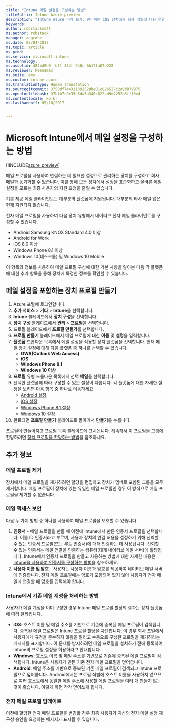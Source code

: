 ```yaml
---
title: "Intune 메일 설정을 구성하는 방법"
titleSuffix: Intune Azure preview
description: "Intune Azure 미리 보기: 관리하는 iOS 장치에서 회사 메일에 대한 연결을 만들도록 Intune을 구성하는 방법을 알아봅니다."
keywords: 
author: robstackmsft
ms.author: robstack
manager: angrobe
ms.date: 05/04/2017
ms.topic: article
ms.prod: 
ms.service: microsoft-intune
ms.technology: 
ms.assetid: 484bd9b0-fbf1-4f4f-940c-6b12fa07e228
ms.reviewer: heenamac
ms.suite: ems
ms.custom: intune-azure
ms.translationtype: Human Translation
ms.sourcegitcommit: 3758df744311392528be01c826527c2a9d879975
ms.openlocfilehash: 37bfb7c9c35e5da5a346c822ed9d4252b5fff0e4
ms.contentlocale: ko-kr
ms.lasthandoff: 05/10/2017


---
```


# <a name="how-to-configure-email-settings-in-microsoft-intune"></a>Microsoft Intune에서 메일 설정을 구성하는 방법

[!INCLUDE[azure_preview](../includes/azure_preview.md)]

메일 프로필을 사용하여 연결하는 데 필요한 설정으로 관리하는 장치를 구성하고 회사 메일과 동기화할 수 있습니다. 이를 통해 모든 장치에서 설정을 표준화하고 올바른 메일 설정을 모르는 최종 사용자의 지원 요청을 줄일 수 있습니다.

기본 제공 메일 클라이언트는 대부분의 플랫폼에 지원됩니다. 대부분의 타사 메일 앱은 현재 지원되지 않습니다.

전자 메일 프로필을 사용하여 다음 장치 유형에서 네이티브 전자 메일 클라이언트를 구성할 수 있습니다.

- Android Samsung KNOX Standard 4.0 이상
- Android for Work
- iOS 8.0 이상
- Windows Phone 8.1 이상
- Windows 10(데스크톱) 및 Windows 10 Mobile

이 항목의 정보를 사용하여 메일 프로필 구성에 대한 기본 사항을 알아본 다음 각 플랫폼에 대한 추가 항목을 통해 장치에 특정한 정보를 확인할 수 있습니다.

## <a name="create-a-device-profile-containing-email-settings"></a>메일 설정을 포함하는 장치 프로필 만들기

1. Azure 포털에 로그인합니다.
2. **추가 서비스** > **기타** > **Intune**을 선택합니다.
3. **Intune** 블레이드에서 **장치 구성**을 선택합니다.
2. **장치 구성** 블레이드에서 **관리** > **프로필**을 선택합니다.
3. 프로필 블레이드에서 **프로필 만들기**를 선택합니다.
4. **프로필 만들기** 블레이드에서 메일 프로필에 대한 **이름** 및 **설명**을 입력합니다.
5. **플랫폼** 드롭다운 목록에서 메일 설정을 적용할 장치 플랫폼을 선택합니다. 현재 메일 장치 설정에 대해 다음 플랫폼 중 하나를 선택할 수 있습니다.
    - **OWA(Outlook Web Access)**
    - **iOS**
    - **Windows Phone 8.1**
    - **Windows 10 이상**
6. **프로필** 유형 드롭다운 목록에서 선택 **메일**을 선택합니다.
7. 선택한 플랫폼에 따라 구성할 수 있는 설정이 다릅니다. 각 플랫폼에 대한 자세한 설정을 보려면 다음 항목 중 하나로 이동하세요.
    - [Android 설정](email-profile-settings-for-android.md)
    - [iOS 설정](email-profile-settings-for-ios.md)
    - [Windows Phone 8.1 설정](email-profile-settings-for-windows-phone-8-1.md)
    - [Windows 10 설정](email-profile-settings-for-windows-10.md)
8. 완료되면 **프로필 만들기** 블레이드로 돌아가서 **만들기**를 누릅니다.

프로필이 만들어지고 프로필 목록 블레이드에 표시됩니다.
계속해서 이 프로필을 그룹에 할당하려면 [장치 프로필을 할당하는 방법](how-to-assign-device-profiles.md)을 참조하세요.

## <a name="further-information"></a>추가 정보

### <a name="remove-an-email-profile"></a>메일 프로필 제거

장치에서 메일 프로필을 제거하려면 할당을 편집하고 장치가 멤버로 포함된 그룹을 모두 제거합니다. 메일 프로필이 장치에 있는 유일한 메일 프로필인 경우 이 방식으로 메일 프로필을 제거할 수 없습니다.

### <a name="securing-email-access"></a>메일 액세스 보안

다음 두 가지 방법 중 하나를 사용하여 메일 프로필을 보호할 수 있습니다.

1. **인증서** - 메일 프로필을 만들 때 이전에 Intune에서 만든 인증서 프로필을 선택합니다. 이를 ID 인증서라고 부르며, 사용자 장치의 연결 허용을 설정하기 위해 신뢰할 수 있는 인증서 프로필(또는 루트 인증서)에 대해 인증하는 데 사용됩니다. 신뢰할 수 있는 인증서는 메일 연결을 인증하는 컴퓨터(대개 네이티브 메일 서버)에 할당됩니다.
Intune에서 인증서 프로필을 만들고 사용하는 방법에 대한 자세한 내용은 [Intune을 사용하여 인증서를 구성하는 방법](how-to-configure-certificates.md)을 참조하세요.
2. **사용자 이름 및 암호** - 사용자는 사용자 이름과 암호를 제공하여 네이티브 메일 서버에 인증합니다.
전자 메일 프로필에는 암호가 포함되어 있지 않아 사용자가 전자 메일에 연결할 때 암호를 입력해야 합니다.


### <a name="how-intune-handles-existing-email-accounts"></a>Intune에서 기존 메일 계정을 처리하는 방법

사용자가 메일 계정을 이미 구성한 경우 Intune 메일 프로필 할당의 결과는 장치 플랫폼에 따라 달라집니다.

- **iOS**: 호스트 이름 및 메일 주소를 기반으로 기존에 중복된 메일 프로필이 검색됩니다. 중복된 메일 프로필은 Intune 프로필 할당을 차단합니다. 이 경우 회사 포털에서 사용자에게 규정을 준수하지 않음을 알리고 수동으로 구성한 프로필을 제거하라는 메시지를 표시합니다. 이 문제를 방지하려면 메일 프로필을 설치하기 전에 등록하여 Intune의 프로필 설정을 허용하라고 안내합니다.
- **Windows**: 호스트 이름 및 메일 주소를 기반으로 기존에 중복된 메일 프로필이 검색됩니다. Intune은 사용자가 만든 기존 전자 메일 프로필을 덮어씁니다.
- **Android**: 메일 주소를 기반으로 중복된 기존 메일 프로필이 검색되고 Intune 프로필으로 덮어씁니다.
Android에서는 프로필 식별에 호스트 이름을 사용하지 않으므로 여러 호스트에서 동일한 메일 주소에 사용할 메일 프로필을 여러 개 만들지 않는 것이 좋습니다. 이렇게 하면 각각 덮어쓰게 됩니다.

### <a name="update-an-email-profile"></a>전자 메일 프로필 업데이트

이전에 할당한 전자 메일 프로필을 변경할 경우 최종 사용자가 자신의 전자 메일 설정 재구성 승인을 요청하는 메시지가 표시될 수 있습니다.

